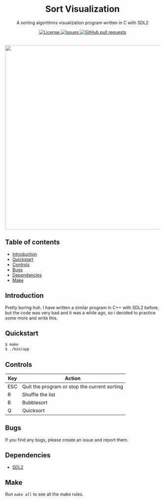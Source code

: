 <p align="center">
	<h1 align="center">Sort Visualization</h2>
	<p align="center">A sorting algortihms visualization program written in C with SDL2</p>
</p>
<p align="center">
	<a href="./LICENSE">
		<img alt="License" src="https://img.shields.io/badge/license-GPL-blue?color=7aca00"/>
	</a>
	<a href="https://github.com/Temple-VM/sort-visualization/issues">
		<img alt="Issues" src="https://img.shields.io/github/issues/Temple-VM/sort-visualization?color=0088ff"/>
	</a>
	<a href="https://github.com/Temple-VM/sort-visualization/pulls">
		<img alt="GitHub pull requests" src="https://img.shields.io/github/issues-pr/Temple-VM/sort-visualization?color=0088ff"/>
	</a>
	<br><br><br>
	<img width="600px" src="res/clip.gif"/>
</p>

## Table of contents
* [Introduction](#introduction)
* [Quickstart](#quickstart)
* [Controls](#controls)
* [Bugs](#bugs)
* [Dependencies](#dependencies)
* [Make](#make)

## Introduction
Pretty boring huh. I have written a similar program in C++ with SDL2 before, but the code was very
bad and it was a while ago, so i decided to practice some more and write this.

## Quickstart
```sh
$ make
$ ./bin/app
```

## Controls
| Key  | Action                                        |
| ---- | --------------------------------------------- |
| ESC  | Quit the program or stop the current sorting  |
| R    | Shuffle the list                              |
| B    | Bubblesort                                    |
| Q    | Quicksort                                     |

## Bugs
If you find any bugs, please create an issue and report them.

## Dependencies
- [SDL2](https://www.libsdl.org/)

## Make
Run `make all` to see all the make rules.
